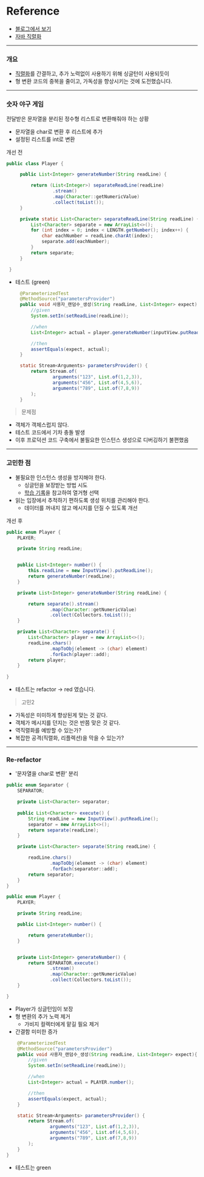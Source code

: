 # Reference
- [블로그에서 보기](https://velog.io/@urtimeislimited/JAVA-싱글턴)
- [자바 직렬화](https://techblog.woowahan.com/2550/)

---

### 개요
- [직렬화](https://techblog.woowahan.com/2550/)를 간결하고, 추가 노력없이 사용하기 위해 싱글턴이 사용되듯이
- 형 변환 코드의 중복을 줄이고, 가독성을 향상시키는 것에 도전했습니다.

---

### 숫자 야구 게임

전달받은 문자열을 분리된 정수형 리스트로 변환해줘야 하는 상황
- 문자열을 char로 변환 후 리스트에 추가
- 설정된 리스트를 int로 변환


개선 전

```java
public class Player {

     public List<Integer> generateNumber(String readLine) {

         return (List<Integer>) separateReadLine(readLine)
                 .stream()
                 .map(Character::getNumericValue)
                 .collect(toList());
     }

     private static List<Character> separateReadLine(String readLine) {
         List<Character> separate = new ArrayList<>();
         for (int index = 0; index < LENGTH.getNumber(); index++) {
             char eachNumber = readLine.charAt(index);
             separate.add(eachNumber);
         }
         return separate;
     }

 }
```

- 테스트 (green)

```java
     @ParameterizedTest
     @MethodSource("parametersProvider")
     public void 사용자_랜덤수_생성(String readLine, List<Integer> expect){
         //given
         System.setIn(setReadLine(readLine));

         //when
         List<Integer> actual = player.generateNumber(inputView.putReadLine());

         //then
         assertEquals(expect, actual);
     }

     static Stream<Arguments> parametersProvider() {
         return Stream.of(
                 arguments("123", List.of(1,2,3)),
                 arguments("456", List.of(4,5,6)),
                 arguments("789", List.of(7,8,9))
         );
     }
```


> 문제점
- 객체가 객체스럽지 않다.
- 테스트 코드에서 기차 충돌 발생
- 이후 프로덕션 코드 구축에서 불필요한 인스턴스 생성으로 디버깅하기 불편했음

---

### 고민한 점
- 불필요한 인스턴스 생성을 방지해야 한다.
  - 싱글턴을 보장받는 방법 시도
  - [학습 기록](https://github.com/joohyeongKim/studying/blob/main/Effective_Java/아이템%203%20-%20private%20생성자나%20열거%20타입으로%20싱글턴임을%20보증하라.md)을 참고하여 열거형 선택
- 읽는 입장에서 추적하기 편하도록 생성 위치를 관리해야 한다.
  - 데이터를 꺼내지 않고 메시지를 던질 수 있도록 개선
  
개선 후

```java
public enum Player {
    PLAYER;

    private String readLine;


    public List<Integer> number() {
        this.readLine = new InputView().putReadLine();
        return generateNumber(readLine);
    }

    private List<Integer> generateNumber(String readLine) {

        return separate().stream()
                .map(Character::getNumericValue)
                .collect(Collectors.toList());
    }

    private List<Character> separate() {
        List<Character> player = new ArrayList<>();
        readLine.chars()
                .mapToObj(element -> (char) element)
                .forEach(player::add);
        return player;
    }
    
}
```

- 테스트는 refactor -> red 였습니다.

> 고민2
- 가독성은 미미하게 향상된게 맞는 것 같다.
- 객체가 메시지를 던지는 것은 반쯤 맞은 것 같다.
- 역직렬화를 예방할 수 있는가?
- 복잡한 공격(직렬화, 리플렉션)을 막을 수 있는가?

---

### Re-refactor

- '문자열을 char로 변환' 분리

```java
public enum Separator {
    SEPARATOR;

    private List<Character> separator;
    
    public List<Character> execute() {
        String readLine = new InputView().putReadLine();
        separator = new ArrayList<>();
        return separate(readLine);
    }

    private List<Character> separate(String readLine) {

        readLine.chars()
                .mapToObj(element -> (char) element)
                .forEach(separator::add);
        return separator;
    }
}
```



```java
public enum Player {
    PLAYER;

    private String readLine;

    public List<Integer> number() {

        return generateNumber();
    }


    private List<Integer> generateNumber() {
        return SEPARATOR.execute()
                .stream()
                .map(Character::getNumericValue)
                .collect(Collectors.toList());
    }

}
```
- Player가 싱글턴임이 보장
- 형 변환의 추가 노력 제거
  - 가비지 컬렉터에게 맡길 필요 제거
- 간결함 미미한 증가



```java
    @ParameterizedTest
    @MethodSource("parametersProvider")
    public void 사용자_랜덤수_생성(String readLine, List<Integer> expect){
        //given
        System.setIn(setReadLine(readLine));

        //when
        List<Integer> actual = PLAYER.number();

        //then
        assertEquals(expect, actual);
    }

    static Stream<Arguments> parametersProvider() {
        return Stream.of(
                arguments("123", List.of(1,2,3)),
                arguments("456", List.of(4,5,6)),
                arguments("789", List.of(7,8,9))
        );
    }
}
```

- 테스트는 green

